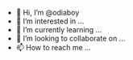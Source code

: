 - 👋 Hi, I’m @odiaboy
- 👀 I’m interested in ...
- 🌱 I’m currently learning ...
- 💞️ I’m looking to collaborate on ...
- 📫 How to reach me ...

<!---
odiaboy/odiaboy is a ✨ special ✨ repository because its `README.md` (this file) appears on your GitHub profile.
You can click the Preview link to take a look at your changes.
--->
